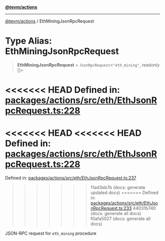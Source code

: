 [**@tevm/actions**](../README.md)

***

[@tevm/actions](../globals.md) / EthMiningJsonRpcRequest

# Type Alias: EthMiningJsonRpcRequest

> **EthMiningJsonRpcRequest** = `JsonRpcRequest`\<`"eth_mining"`, readonly \[\]\>

<<<<<<< HEAD
Defined in: [packages/actions/src/eth/EthJsonRpcRequest.ts:228](https://github.com/evmts/tevm-monorepo/blob/main/packages/actions/src/eth/EthJsonRpcRequest.ts#L228)
=======
<<<<<<< HEAD
<<<<<<< HEAD
Defined in: [packages/actions/src/eth/EthJsonRpcRequest.ts:228](https://github.com/evmts/tevm-monorepo/blob/main/packages/actions/src/eth/EthJsonRpcRequest.ts#L228)
=======
Defined in: [packages/actions/src/eth/EthJsonRpcRequest.ts:237](https://github.com/evmts/tevm-monorepo/blob/main/packages/actions/src/eth/EthJsonRpcRequest.ts#L237)
>>>>>>> 11ad3eb7b (docs: generate updated docs)
=======
Defined in: [packages/actions/src/eth/EthJsonRpcRequest.ts:233](https://github.com/evmts/tevm-monorepo/blob/main/packages/actions/src/eth/EthJsonRpcRequest.ts#L233)
>>>>>>> 44031b740 (docs: generate all docs)
>>>>>>> f0afa5027 (docs: generate all docs)

JSON-RPC request for `eth_mining` procedure
